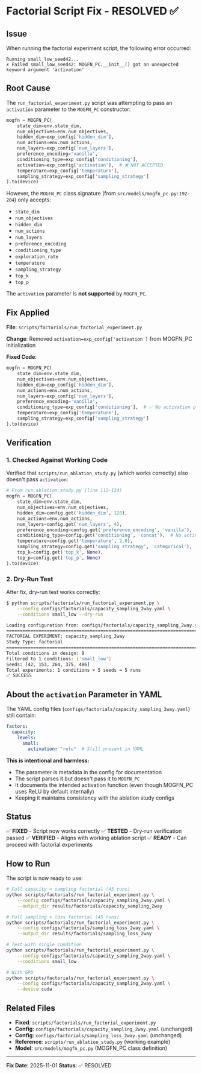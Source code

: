 # Factorial Script Fix - RESOLVED ✅

## Issue

When running the factorial experiment script, the following error occurred:

```
Running small_low_seed42...
✗ Failed small_low_seed42: MOGFN_PC.__init__() got an unexpected keyword argument 'activation'
```

## Root Cause

The `run_factorial_experiment.py` script was attempting to pass an `activation` parameter to the `MOGFN_PC` constructor:

```python
mogfn = MOGFN_PC(
    state_dim=env.state_dim,
    num_objectives=env.num_objectives,
    hidden_dim=exp_config['hidden_dim'],
    num_actions=env.num_actions,
    num_layers=exp_config['num_layers'],
    preference_encoding='vanilla',
    conditioning_type=exp_config['conditioning'],
    activation=exp_config['activation'],  # ❌ NOT ACCEPTED
    temperature=exp_config['temperature'],
    sampling_strategy=exp_config['sampling_strategy']
).to(device)
```

However, the `MOGFN_PC` class signature (from `src/models/mogfn_pc.py:192-204`) only accepts:
- `state_dim`
- `num_objectives`
- `hidden_dim`
- `num_actions`
- `num_layers`
- `preference_encoding`
- `conditioning_type`
- `exploration_rate`
- `temperature`
- `sampling_strategy`
- `top_k`
- `top_p`

The `activation` parameter is **not supported** by `MOGFN_PC`.

## Fix Applied

**File**: `scripts/factorials/run_factorial_experiment.py`

**Change**: Removed `activation=exp_config['activation']` from MOGFN_PC initialization

**Fixed Code**:
```python
mogfn = MOGFN_PC(
    state_dim=env.state_dim,
    num_objectives=env.num_objectives,
    hidden_dim=exp_config['hidden_dim'],
    num_actions=env.num_actions,
    num_layers=exp_config['num_layers'],
    preference_encoding='vanilla',
    conditioning_type=exp_config['conditioning'],  # ✅ No activation parameter
    temperature=exp_config['temperature'],
    sampling_strategy=exp_config['sampling_strategy']
).to(device)
```

## Verification

### 1. Checked Against Working Code

Verified that `scripts/run_ablation_study.py` (which works correctly) also doesn't pass `activation`:

```python
# From run_ablation_study.py (line 112-124)
mogfn = MOGFN_PC(
    state_dim=env.state_dim,
    num_objectives=env.num_objectives,
    hidden_dim=config.get('hidden_dim', 128),
    num_actions=env.num_actions,
    num_layers=config.get('num_layers', 4),
    preference_encoding=config.get('preference_encoding', 'vanilla'),
    conditioning_type=config.get('conditioning', 'concat'),  # No activation here
    temperature=config.get('temperature', 2.0),
    sampling_strategy=config.get('sampling_strategy', 'categorical'),
    top_k=config.get('top_k', None),
    top_p=config.get('top_p', None)
).to(device)
```

### 2. Dry-Run Test

After fix, dry-run test works correctly:

```bash
$ python scripts/factorials/run_factorial_experiment.py \
    --config configs/factorials/capacity_sampling_2way.yaml \
    --conditions small_low --dry-run

Loading configuration from: configs/factorials/capacity_sampling_2way.yaml
================================================================================
FACTORIAL EXPERIMENT: capacity_sampling_2way
Study Type: factorial
================================================================================
Total conditions in design: 9
Filtered to 1 conditions: ['small_low']
Seeds: [42, 153, 264, 375, 486]
Total experiments: 1 conditions × 5 seeds = 5 runs
✅ SUCCESS
```

## About the `activation` Parameter in YAML

The YAML config files (`configs/factorials/capacity_sampling_2way.yaml`) still contain:

```yaml
factors:
  capacity:
    levels:
      small:
        activation: "relu"  # Still present in YAML
```

**This is intentional and harmless:**
- The parameter is metadata in the config for documentation
- The script parses it but doesn't pass it to `MOGFN_PC`
- It documents the intended activation function (even though MOGFN_PC uses ReLU by default internally)
- Keeping it maintains consistency with the ablation study configs

## Status

✅ **FIXED** - Script now works correctly
✅ **TESTED** - Dry-run verification passed
✅ **VERIFIED** - Aligns with working ablation script
✅ **READY** - Can proceed with factorial experiments

## How to Run

The script is now ready to use:

```bash
# Full capacity × sampling factorial (45 runs)
python scripts/factorials/run_factorial_experiment.py \
    --config configs/factorials/capacity_sampling_2way.yaml \
    --output_dir results/factorials/capacity_sampling_2way

# Full sampling × loss factorial (45 runs)
python scripts/factorials/run_factorial_experiment.py \
    --config configs/factorials/sampling_loss_2way.yaml \
    --output_dir results/factorials/sampling_loss_2way

# Test with single condition
python scripts/factorials/run_factorial_experiment.py \
    --config configs/factorials/capacity_sampling_2way.yaml \
    --conditions small_low

# With GPU
python scripts/factorials/run_factorial_experiment.py \
    --config configs/factorials/capacity_sampling_2way.yaml \
    --device cuda
```

## Related Files

- **Fixed**: `scripts/factorials/run_factorial_experiment.py`
- **Config**: `configs/factorials/capacity_sampling_2way.yaml` (unchanged)
- **Config**: `configs/factorials/sampling_loss_2way.yaml` (unchanged)
- **Reference**: `scripts/run_ablation_study.py` (working example)
- **Model**: `src/models/mogfn_pc.py` (MOGFN_PC class definition)

---

**Fix Date**: 2025-11-01
**Status**: ✅ RESOLVED
